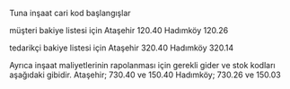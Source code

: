 Tuna inşaat cari kod başlangışlar
 
müşteri bakiye listesi için
Ataşehir   120.40
Hadımköy   120.26
 
tedarikçi bakiye listesi için
Ataşehir 320.40
Hadımköy 320.14
 
 
Ayrıca inşaat maliyetlerinin rapolanması için 
gerekli gider ve stok kodları aşağıdaki gibidir.
Ataşehir; 730.40 ve 150.40
Hadımköy; 730.26 ve 150.03